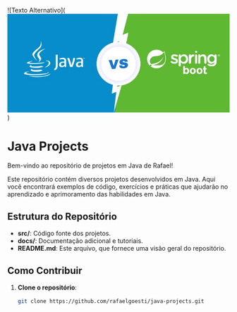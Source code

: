 ![Texto Alternativo](![alt text](image-1.png))
# Java Projects

Bem-vindo ao repositório de projetos em Java de Rafael!

Este repositório contém diversos projetos desenvolvidos em Java. Aqui você encontrará exemplos de código, exercícios e práticas que ajudarão no aprendizado e aprimoramento das habilidades em Java.

## Estrutura do Repositório

- **src/**: Código fonte dos projetos.
- **docs/**: Documentação adicional e tutoriais.
- **README.md**: Este arquivo, que fornece uma visão geral do repositório.

## Como Contribuir

1. **Clone o repositório**:
   ```bash
   git clone https://github.com/rafaelgoesti/java-projects.git
